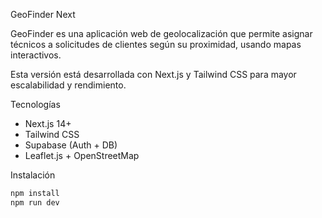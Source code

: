 GeoFinder Next

GeoFinder es una aplicación web de geolocalización que permite asignar técnicos a solicitudes de clientes según su proximidad, usando mapas interactivos.

Esta versión está desarrollada con Next.js y Tailwind CSS para mayor escalabilidad y rendimiento.

 Tecnologías

- Next.js 14+
- Tailwind CSS
- Supabase (Auth + DB)
- Leaflet.js + OpenStreetMap

Instalación

```bash
npm install
npm run dev
